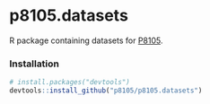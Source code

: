 # p8105.datasets

R package containing datasets for [P8105](http://p8105.com).

### Installation

``` r
# install.packages("devtools")
devtools::install_github("p8105/p8105.datasets")
```
